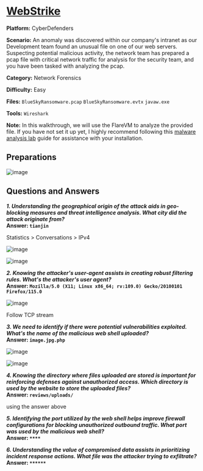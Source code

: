 # <a href="https://cyberdefenders.org/blueteam-ctf-challenges/webstrike/">WebStrike</a>

**Platform:** CyberDefenders

**Scenario:** An anomaly was discovered within our company's intranet as our Development team found an unusual file on one of our web servers. Suspecting potential malicious activity, the network team has prepared a pcap file with critical network traffic for analysis for the security team, and you have been tasked with analyzing the pcap.

**Category:** Network Forensics

**Difficulty:** Easy

**Files:** `BlueSkyRansomware.pcap` `BlueSkyRansomware.evtx` `javaw.exe`

**Tools:** `Wireshark`

**Note:** In this walkthrough, we will use the FlareVM to analyze the provided file. If you have not set it up yet, I highly recommend following this [malware analysis lab](https://github.com/mmhgwyjs/malware-analysis-lab/blob/main/README.md) guide for assistance with your installation.

## **Preparations**

![image](https://github.com/user-attachments/assets/e16226da-0fac-46f9-8ceb-dbfa3148de51)

## **Questions and Answers**

***1. Understanding the geographical origin of the attack aids in geo-blocking measures and threat intelligence analysis. What city did the attack originate from?***  
**Answer: `tianjin`**

Statistics > Conversations > IPv4

![image](https://github.com/user-attachments/assets/8d89ae9c-149f-4af8-8dac-4524281fe69e)

![image](https://github.com/user-attachments/assets/76f859e1-2ab6-4afc-bcbe-73eb9c1803e0)

***2. Knowing the attacker's user-agent assists in creating robust filtering rules. What's the attacker's user agent?***  
**Answer: `Mozilla/5.0 (X11; Linux x86_64; rv:109.0) Gecko/20100101 Firefox/115.0`**

![image](https://github.com/user-attachments/assets/e659665f-74dd-438f-910f-3f59800aefd9)

Follow TCP stream 
                                         
***3. We need to identify if there were potential vulnerabilities exploited. What's the name of the malicious web shell uploaded?***  
**Answer: `image.jpg.php`**

![image](https://github.com/user-attachments/assets/9348fff3-50a8-4363-b410-9b1e58bb569f)

![image](https://github.com/user-attachments/assets/01b8ec5b-0497-47e4-9c97-21d77d73bcc7)

***4. Knowing the directory where files uploaded are stored is important for reinforcing defenses against unauthorized access. Which directory is used by the website to store the uploaded files?***  
**Answer: `reviews/uploads/`**

using the answer above

***5. Identifying the port utilized by the web shell helps improve firewall configurations for blocking unauthorized outbound traffic. What port was used by the malicious web shell?***  
**Answer: `****`**

***6. Understanding the value of compromised data assists in prioritizing incident response actions. What file was the attacker trying to exfiltrate?***  
**Answer: `******`**
